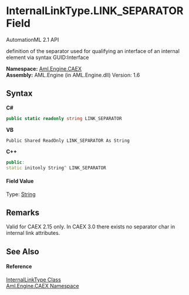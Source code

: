 # InternalLinkType.LINK_SEPARATOR Field
AutomationML 2.1 API 

definition of the separator used for qualifying an interface of an internal element via syntax GUID:Interface

**Namespace:**&nbsp;<a href="N_Aml_Engine_CAEX">Aml.Engine.CAEX</a><br />**Assembly:**&nbsp;AML.Engine (in AML.Engine.dll) Version: 1.6

## Syntax

**C#**<br />
``` C#
public static readonly string LINK_SEPARATOR
```

**VB**<br />
``` VB
Public Shared ReadOnly LINK_SEPARATOR As String
```

**C++**<br />
``` C++
public:
static initonly String^ LINK_SEPARATOR
```


#### Field Value
Type: <a href="https://docs.microsoft.com/dotnet/api/system.string" target="_parent" rel="noopener noreferrer">String</a>

## Remarks
Valid for CAEX 2.15 only. In CAEX 3.0 there exists no separator char in internal link attributes.

## See Also


#### Reference
<a href="T_Aml_Engine_CAEX_InternalLinkType">InternalLinkType Class</a><br /><a href="N_Aml_Engine_CAEX">Aml.Engine.CAEX Namespace</a><br />